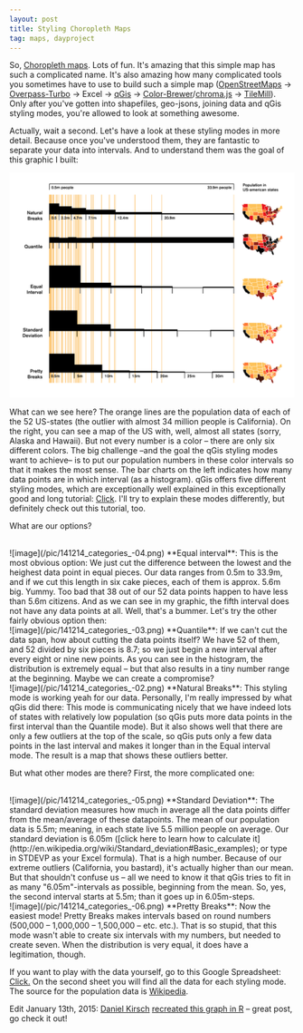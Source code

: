 ```yaml
---
layout: post
title: Styling Choropleth Maps
tag: maps, dayproject
---
```


So, [Choropleth maps](http://en.wikipedia.org/wiki/Choropleth_map). Lots of fun. It's amazing that this simple map has such a complicated name. It's also amazing how many complicated tools you sometimes have to use to build such a simple map ([OpenStreetMaps](http://www.openstreetmap.org/) &rarr; [Overpass-Turbo](http://overpass-turbo.eu) &rarr; Excel &rarr; [qGis](http://www.qgis.org/de/site/) &rarr; [Color-Brewer](http://colorbrewer2.org/)/[chroma.js](http://vis4.net/labs/multihue) &rarr; [TileMill](https://www.mapbox.com/tilemill/)). Only after you've gotten into shapefiles, geo-jsons, joining data and qGis styling modes, you're allowed to look at something awesome. 

Actually, wait a second. Let's have a look at these styling modes in more detail. Because once you've understood them, they are fantastic to separate your data into intervals. And to understand them was the goal of this graphic I built:

![image](/pic/141214_categories.jpg)

What can we see here? The orange lines are the population data of each of the 52 US-states (the outlier with almost 34 million people is California). On the right, you can see a map of the US with, well, almost all states (sorry, Alaska and Hawaii). But not every number is a color – there are only six different colors. The big challenge –and the goal the qGis styling modes want to achieve– is to put our population numbers in these color intervals so that it makes the most sense.  The bar charts on the left indicates how many data points are in which interval (as a histogram). qGis offers five different styling modes, which are exceptionally well explained in this exceptionally good and long tutorial: [Click](http://qgis.spatialthoughts.com/2012/02/tutorial-styling-vector-data-in-qgis.html). I'll try to explain these modes differently, but definitely check out this tutorial, too. 

What are our options? 

<br>
![image](/pic/141214_categories_-04.png)
**Equal interval**: This is the most obvious option: We just cut the difference between the lowest and the heighest data point in equal pieces. Our data ranges from 0.5m to 33.9m, and if we cut this length in six cake pieces, each of them is approx. 5.6m big. Yummy. 
Too bad that 38 out of our 52 data points happen to have less than 5.6m citizens. And as we can see in my graphic, the fifth interval does not have any data points at all. Well, that's a bummer. Let's try the other fairly obvious option then:

<br>
![image](/pic/141214_categories_-03.png)
**Quantile**: If we can't cut the data span, how about cutting the data points itself? We have 52 of them, and 52 divided by six pieces is 8.7; so we just begin a new interval after every eight or nine new points. As you can see in the histogram, the distribution is extremely equal – but that also results in a tiny number range at the beginning. Maybe we can create a compromise? 

<br>
![image](/pic/141214_categories_-02.png)
**Natural Breaks**: This styling mode is working yeah for our data. Personally, I'm really impressed by what qGis did there: This mode is communicating nicely that we have indeed lots of states with relatively low population (so qGis puts more data points in the first interval than the Quantile mode). But it also shows well that there are only a few outliers at the top of the scale, so qGis puts only a few data points in the last interval and makes it longer than in the Equal interval mode. The result is a map that shows these outliers better. 

But what other modes are there? First, the more complicated one:

<br>
![image](/pic/141214_categories_-05.png)
**Standard Deviation**: The standard deviation measures how much in average all the data points differ from the mean/average of these datapoints. The mean of our population data is 5.5m; meaning, in each state live 5.5 million people on average. Our standard deviation is 6.05m ([click here to learn how to calculate it](http://en.wikipedia.org/wiki/Standard_deviation#Basic_examples); or type in STDEVP as your Excel formula). That is a high number. Because of our extreme outliers (California, you bastard), it's actually higher than our mean. But that shouldn't confuse us – all we need to know it that qGis tries to fit in as many "6.05m"-intervals as possible, beginning from the mean. So, yes, the second interval starts at 5.5m; than it goes up in 6.05m-steps. 

<br>
![image](/pic/141214_categories_-06.png)
**Pretty Breaks**: Now the easiest mode! Pretty Breaks makes intervals based on round numbers (500,000 – 1,000,000 – 1,500,000 – etc. etc.). That is so stupid, that this mode wasn't able to create six intervals with my numbers, but needed to create seven. When the distribution is very equal, it does have a legitimation, though.

If you want to play with the data yourself, go to this Google Spreadsheet: [Click.](https://docs.google.com/spreadsheets/d/1JtzJBUUxESZvIZLi0KX1JoHEA_Kj6U0kSCAWStrAyvY/edit?usp=sharing) On the second sheet you will find all the data for each styling mode. The source for the population data is [Wikipedia](en.wikipedia.org/wiki/List_of_U.S._states_and_territories_by_population).

Edit January 13th, 2015: [Daniel Kirsch](https://twitter.com/kirel) [recreated this graph in R](http://rpubs.com/danielkirsch/styling-choropleth-maps) – great post, go check it out!


